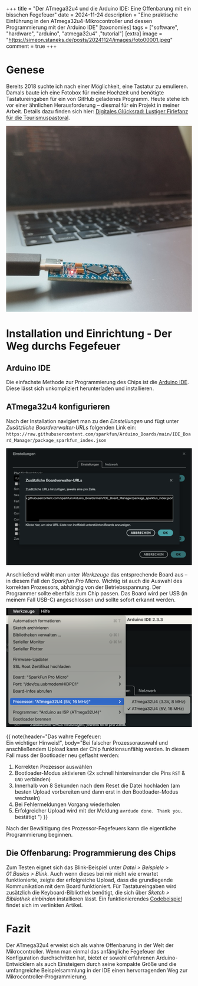 +++
title = "Der ATmega32u4 und die Arduino IDE: Eine Offenbarung mit ein bisschen Fegefeuer"
date = 2024-11-24
description = "Eine praktische Einführung in den ATmega32u4-Mikrocontroller und dessen Programmierung mit der Arduino IDE"
[taxonomies]
tags = ["software", "hardware", "arduino", "atmega32u4" ,"tutorial"]
[extra]
image = "https://simeon.staneks.de/posts/20241124/images/foto00001.jpeg"
comment =  true
+++

# Genese

Bereits 2018 suchte ich nach einer Möglichkeit, eine Tastatur zu emulieren. Damals baute ich eine Fotobox für meine Hochzeit und benötigte Tastatureingaben für ein von GitHub geladenes Programm. Heute stehe ich vor einer ähnlichen Herausforderung – diesmal für ein Projekt in meiner Arbeit. Details dazu finden sich hier: [Digitales Glücksrad: Lustiger Firlefanz für die Tourismuspastoral](https://simeon.staneks.de/posts/20241120/).

![ATmega32u4: Pro Micro](images/foto00001.jpeg)

# Installation und Einrichtung - Der Weg durchs Fegefeuer

## Arduino IDE

Die einfachste Methode zur Programmierung des Chips ist die [Arduino IDE](https://www.arduino.cc/en/software). Diese lässt sich unkompliziert herunterladen und installieren.

## ATmega32u4 konfigurieren

Nach der Installation navigiert man zu den *Einstellungen* und fügt unter *Zusätzliche Boardverwalter-URLs* folgenden Link ein:
`https://raw.githubusercontent.com/sparkfun/Arduino_Boards/main/IDE_Board_Manager/package_sparkfun_index.json`

![Boardverwalter](images/foto00002.png)

Anschließend wählt man unter *Werkzeuge* das entsprechende Board aus – in diesem Fall den *Sparkfun Pro Micro*. Wichtig ist auch die Auswahl des korrekten Prozessors, abhängig von der Betriebsspannung. Der Programmer sollte ebenfalls zum Chip passen. Das Board wird per USB (in meinem Fall USB-C) angeschlossen und sollte sofort erkannt werden.

![Prozessor](images/foto00003.png)

{{ note(header="Das wahre Fegefeuer: <br>Ein wichtiger Hinweis!", body="Bei falscher Prozessorauswahl und anschließendem Upload kann der Chip funktionsunfähig werden. In diesem Fall muss der Bootloader neu geflasht werden:

1. Korrekten Prozessor auswählen
2. Bootloader-Modus aktivieren (2x schnell hintereinander die Pins `RST` & `GND` verbinden)
3. Innerhalb von 8 Sekunden nach dem Reset die Datei hochladen (am besten Upload vorbereiten und dann erst in den Bootloader-Modus wechseln)
4. Bei Fehlermeldungen Vorgang wiederholen
5. Erfolgreicher Upload wird mit der Meldung `avrdude done. Thank you.` bestätigt
") }}

Nach der Bewältigung des Prozessor-Fegefeuers kann die eigentliche Programmierung beginnen.

## Die Offenbarung: Programmierung des Chips

Zum Testen eignet sich das Blink-Beispiel unter *Datei > Beispiele > 01.Basics > Blink*. Auch wenn dieses bei mir nicht wie erwartet funktionierte, zeigte der erfolgreiche Upload, dass die grundlegende Kommunikation mit dem Board funktioniert. Für Tastatureingaben wird zusätzlich die Keyboard-Bibliothek benötigt, die sich über *Sketch > Bibliothek einbinden* installieren lässt. Ein funktionierendes [Codebeispiel](https://simeon.staneks.de/posts/20241120/#codebeispiel) findet sich im verlinkten Artikel.

# Fazit

Der ATmega32u4 erweist sich als wahre Offenbarung in der Welt der Mikrocontroller. Wenn man einmal das anfängliche Fegefeuer der Konfiguration durchschritten hat, bietet er sowohl erfahrenen Arduino-Entwicklern als auch Einsteigern durch seine kompakte Größe und die umfangreiche Beispielsammlung in der IDE einen hervorragenden Weg zur Mikrocontroller-Programmierung.